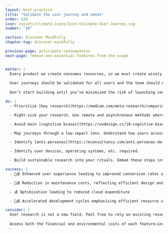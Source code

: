 ```yaml
---
layout: best-practice
title: "Validate the user journey and needs"
order: 520
icon: /assets/climate-icons/Icon-Validate-User-Journey.svg
number: "20"

section: Discover Mindfully
chapter-tag: discover-mindfully

previous-page: anticipate-consequences
next-page: remove-non-essential-features-from-the-scope


matter: |
  Every product we create consumes resources, so we must create wisely. Validating user journeys during the discovery phase, before the development phase, helps reduce the likelihood of creating unnecessary, unused features. Wasted time, money, energy, and materials all come with an environmental cost. Remember: about 80% of [features](https://www.pendo.io/resources/the-2019-feature-adoption-report/) and [products](https://kaizen.com/insights/article-why-do-80-of-new-product-launches-fail-uk/) fail after launch. 
  
  User journeys should be validated for all users and the team should explore the systemic effects that the product/feature’s usage will have.
  
  Don’t start building until you’ve minimized the risk of launching something no one will use. This often means convincing management that investing in thorough user research is worth the time and money. In the long run, it leads to a well-researched, effective product. And don’t be afraid to [Kill unused features](kill-unused-features) and [Delete old user accounts and old data](delete-old-user-accounts-and-old-data).

do: |
  - Prioritize [key research](https://medium.com/meta-research/comparing-ux-research-methods-d315050b1698) over rework. Invest early in lightweight, high-impact user research to avoid building wasteful or unused features later. This reduces energy, storage, and developer hours.

  - Right-size your research. Use remote and asynchronous methods where possible to cut travel and digital overhead, and keep fidelity proportional to risk.

  - Avoid main [cognitive biases](https://uxdesign.cc/10-cognitive-biases-to-avoid-in-user-research-and-how-to-avoid-them-993aa397c8c6)

  - Map journeys through a low-impact lens. Understand how users access your product (device type, connection speed, frequency) to design for longevity and reduce unnecessary data or hardware strain.

  - Identify [anti-personas](https://econsultancy.com/anti-personas-definition-benefits/) early (ideally during consequence scanning) for climate risk. Identify users or usage patterns that may lead to excessive resource consumption, exclusion, or environmental harm.

  - Identify user devices, operating systems, etc. required.

  - Build sustainable research into your rituals. Embed these steps into your processes for planning and reevaluating features. It should be a regular part of backlog refinement, discovery sprints, and feature sunsetting.

success: |
  - 🧑💰 Enhanced user experience leading to improved conversion rates and overall satisfaction

  - 🧑💰 Reduction in maintenance costs, reflecting efficient design and execution

  - 💰 Optimization leading to reduced cloud expenditure

  - 🧑💰 Accelerated development cycles emphasizing efficient resource use

consider: |
  User research is not a new field. Feel free to rely on existing resources out there. For example, the well-known [Value Proposition Design](https://www.strategyzer.com/library/value-proposition-design-2) book by Strategyzer and the practical step-by-step guide to frame your research, [How to Write a User Research Plan That Sets Your Project Up for Success](https://dscout.com/people-nerds/how-to-write-a-user-research-plan-that-sets-your-project-up-for-success).
  
  Assess both the financial and environmental costs of each feature—include the emissions and energy required to define, build, and maintain it. Compare this against the long-term value it delivers to users and the planet. This helps avoid building features that are costly in dollars and carbon, but low in impact.
---
```

